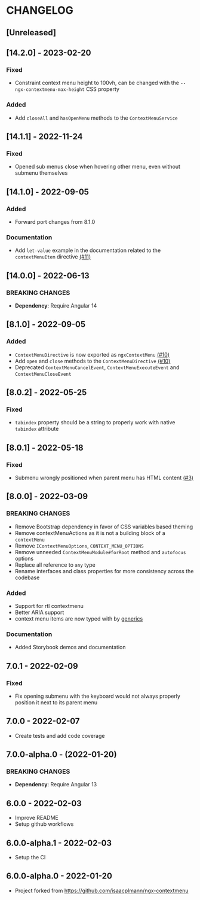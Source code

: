 # CHANGELOG

## [Unreleased]

## [14.2.0] - 2023-02-20

### Fixed

- Constraint context menu height to 100vh, can be changed with the `--ngx-contextmenu-max-height` CSS property

### Added

- Add `closeAll` and `hasOpenMenu` methods to the `ContextMenuService`

## [14.1.1] - 2022-11-24

### Fixed

- Opened sub menus close when hovering other menu, even without submenu themselves

## [14.1.0] - 2022-09-05

### Added

- Forward port changes from 8.1.0

### Documentation

- Add `let-value` example in the documentation related to the `contextMenuItem` directive [(#11)](https://github.com/PerfectMemory/ngx-contextmenu/issues/11)

## [14.0.0] - 2022-06-13

### BREAKING CHANGES

- **Dependency**: Require Angular 14

## [8.1.0] - 2022-09-05

### Added

- `ContextMenuDirective` is now exported as `ngxContextMenu` [(#10)](https://github.com/PerfectMemory/ngx-contextmenu/issues/10)
- Add `open` and `close` methods to the `ContextMenuDirective` [(#10)](https://github.com/PerfectMemory/ngx-contextmenu/issues/10)
- Deprecated `ContextMenuCancelEvent`, `ContextMenuExecuteEvent` and `ContextMenuCloseEvent`

## [8.0.2] - 2022-05-25

### Fixed

- `tabindex` property should be a string to properly work with native `tabindex` attribute

## [8.0.1] - 2022-05-18

### Fixed

- Submenu wrongly positioned when parent menu has HTML content [(#3)](https://github.com/PerfectMemory/ngx-contextmenu/issues/3)

## [8.0.0] - 2022-03-09

### BREAKING CHANGES

- Remove Bootstrap dependency in favor of CSS variables based theming
- Remove contextMenuActions as it is not a building block of a `contextMenu`
- Remove `IContextMenuOptions`, `CONTEXT_MENU_OPTIONS`
- Remove unneeded `ContextMenuModule#forRoot` method and `autofocus` options
- Replace all reference to `any` type
- Rename interfaces and class properties for more consistency across the codebase

### Added

- Support for rtl contextmenu
- Better ARIA support
- context menu items are now typed with by [generics](https://www.typescriptlang.org/docs/handbook/2/generics.html)

### Documentation

- Added Storybook demos and documentation

## 7.0.1 - 2022-02-09

### Fixed

- Fix opening submenu with the keyboard would not always properly position it next to its parent menu

## 7.0.0 - 2022-02-07

- Create tests and add code coverage

## 7.0.0-alpha.0 - (2022-01-20)

### BREAKING CHANGES

- **Dependency**: Require Angular 13

## 6.0.0 - 2022-02-03

- Improve README
- Setup github workflows

## 6.0.0-alpha.1 - 2022-02-03

- Setup the CI

## 6.0.0-alpha.0 - 2022-01-20

- Project forked from <https://github.com/isaacplmann/ngx-contextmenu>
